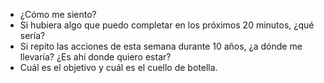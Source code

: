 - ¿Cómo me siento?
- Si hubiera algo que puedo completar en los próximos 20 minutos, ¿qué sería?
- Si repito las acciones de esta semana durante 10 años, ¿a dónde me llevaría? ¿Es ahí donde quiero estar?
- Cuál es el objetivo y cuál es el cuello de botella.